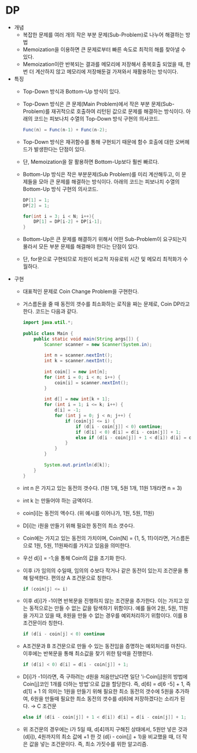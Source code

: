 # DP
- 개념
    - 복잡한 문제를 여러 개의 작은 부분 문제(Sub-Problem)로 나누어 해결하는 방법
    - Memoization을 이용하면 큰 문제로부터 빠른 속도로 최적의 해를 찾아낼 수 있다.
    - Memoization이란 반복되는 결과를 메모리에 저장해서 중복호출 되었을 때, 한 번 더 계산하지 않고 메모리에 저장해둔걸 가져와서 재활용하는 방식이다.
- 특징
    - Top-Down 방식과 Bottom-Up 방식이 있다.
    - Top-Down 방식은 큰 문제(Main Problem)에서 작은 부분 문제(Sub-Problem)를 재귀적으로 호출하여 리턴된 값으로 문제를 해결하는 방식이다. 아래의 코드는 피보나치 수열의 Top-Down 방식 구현의 의사코드.

        ```java
        Func(n) = Func(n-1) + Func(n-2);
        ```

    - Top-Down 방식은 재귀함수를 통해 구현되기 때문에 함수 호출에 대한 오버헤드가 발생한다는 단점이 있다.
    - 단, Memoization을 잘 활용하면 Bottom-Up보다 훨씬 빠르다.
    - Bottom-Up 방식은 작은 부분문제(Sub Problem)를 미리 계산해두고, 이 문제들을 모아 큰 문제를 해결하는 방식이다. 아래의 코드는 피보나치 수열의 Bottom-Up 방식 구현의 의사코드.

        ```java
        DP[1] = 1;
        DP[2] = 1;
        
        for(int i = 3; i < N; i++){
        	DP[1] = DP[i-2] + DP[i-1];
        }
        ```

    - Bottom-Up은 큰 문제를 해결하기 위해서 어떤 Sub-Problem이 요구되는지 몰라서 모든 부분 문제를 해결해야 한다는 단점이 있다.
    - 단, for문으로 구현되므로 자원이 비교적 자유로워 시간 및 메모리 최적화가 수월하다.
- 구현
    - 대표적인 문제로 Coin Change Problem을 구현한다.
    - 거스름돈을 줄 때 동전의 갯수를 최소화하는 로직을 짜는 문제로, Coin DP라고 한다. 코드는 다음과 같다.

        ```java
        import java.util.*;
         
        public class Main {
            public static void main(String args[]) {
                Scanner scanner = new Scanner(System.in);
         
                int n = scanner.nextInt();
                int k = scanner.nextInt();
         
                int coin[] = new int[n];
                for (int i = 0; i < n; i++) {
                    coin[i] = scanner.nextInt();
                }
         
                int d[] = new int[k + 1];
                for (int i = 1; i <= k; i++) {
                    d[i] = -1;
                    for (int j = 0; j < n; j++) {
                        if (coin[j] <= i) {
                            if (d[i - coin[j]] < 0) continue;
                            if (d[i] < 0) d[i] = d[i - coin[j]] + 1;
                            else if (d[i - coin[j]] + 1 < d[i]) d[i] = d[i - coin[j]] + 1;
                        }
                    }
                }
         
                System.out.println(d[k]);
            }
        }
        ```

    - int n 은 가지고 있는 동전의 갯수다. (1원 1개, 5원 1개, 11원 1개라면 n = 3)
    - int k 는 만들어야 하는 금액이다.
    - coin[i]는 동전의 액수다. (위 예시를 이어나가, 1원, 5원, 11원)
    - D[i]는 i원을 만들기 위해 필요한 동전의 최소 갯수다.
    - Coin에는 가지고 있는 동전의 가치이며, Coin[N] = {1, 5, 11}이라면, 거스름돈으로 1원, 5원, 11원짜리를 가지고 있음을 의미한다.
    - 우선 d[i] = -1;을 통해 Coin의 값을 초기화 한다.
    - 이후 i가 임의의 수일때, 임의의 수보다 작거나 같은 동전이 있는지 조건문을 통해 탐색한다. 편의상 A 조건문으로 칭한다.
        ```java
        if (coin[j] <= i)

    - 이후 d[i]가 -1이면 반복문을 진행하지 않는 조건문을 추가한다. 이는 가지고 있는 동적으로는 만들 수 없는 값을 탐색하기 위함이다. 예를 들어 2원, 5원, 11원을 가지고 있을 때, 8원을 만들 수 없는 경우를 예외처리하기 위함이다. 이를 B조건문이라 칭한다.
        ```java
        if (d[i - coin[j] < 0) continue

    - A조건문과 B 조건문으로 만들 수 있는 동전임을 증명하는 예외처리를 마친다. 이후에는 반복문을 통해 최소값을 찾기 위한 탐색을 진행한다.
        ``` java
        if (d[i] < 0) d[i] = d[i - coin[j]] + 1;

    - D[i]가 -1이라면, 즉 구하려는 d원을 처음만났다면 일단 'i-Coin[j]원의 방법에 Coin[j]코인 1개를 더하는 방법'으로 값을 할당한다. 즉, d[6] = d[6 -5] + 1, 즉 d[1] + 1 의 의미는 1원을 만들기 위해 필요한 최소 동전의 갯수에 5원을 추가하여, 6원을 만들때 필요한 최소 동전의 갯수를 d[6]에 저장하겠다는 소리가 된다. → C 조건문
        ``` java
        else if (d[i - coin[j]] + 1 < d[i]) d[i] = d[i - coin[j]] + 1;

    - 위 조건문의 경우에는 i가 5일 때, d[4]까지 구해진 상태에서, 5원만 넣은 것과 (d[i]), 4원까지의 최소 값에 +1 한 것 (d[i - coin[j] + 1)을 비교했을 때, 더 작은 값을 넣는 조건문이다. 즉, 최소 가짓수를 위한 알고리즘.